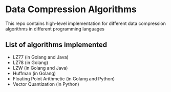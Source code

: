 # Data Compression Algorithms
This repo contains high-level implementation for different data compression algorithms in different programming languages

## List of algorithms implemented
- LZ77 (in Golang and Java)
- LZ78 (in Golang)
- LZW  (in Golang and Java)
- Huffman (in Golang)
- Floating Point Arithmetic (in Golang and Python)
- Vector Quantization (in Python)
